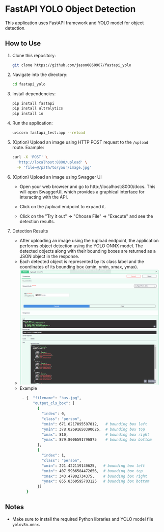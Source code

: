 # FastAPI YOLO Object Detection

This application uses FastAPI framework and YOLO model for object detection.

## How to Use

1. Clone this repository:

   ```bash
   git clone https://github.com/jason0860907/fastapi_yolo
   ```

2. Navigate into the directory:

   ```bash
   cd fastapi_yolo
   ```

3. Install dependencies:

   ```bash
   pip install fastapi
   pip install ultralytics
   pip install io
   ```

4. Run the application:

   ```bash
   uvicorn fastapi_test:app --reload
   ```

5. (Option) Upload an image using HTTP POST request to the `/upload` route. Example:

   ```bash
   curl -X 'POST' \
     'http://localhost:8000/upload' \
     -F 'file=@/path/to/your/image.jpg'
   ```

6. (Option) Upload an image using Swagger UI

     - Open your web browser and go to http://localhost:8000/docs. This will open SwaggerUI, which provides a graphical interface for interacting with the API.

     - Click on the /upload endpoint to expand it.

     - Click on the "Try it out" -> "Choose File" -> "Execute" and see the detection results.

7. Detection Results
      - After uploading an image using the /upload endpoint, the application performs object detection using the YOLO ONNX model. The detected objects along with their bounding boxes are returned as a JSON object in the response.
      - Each detected object is represented by its class label and the coordinates of its bounding box (xmin, ymin, xmax, ymax).
      - ![UI Result](ui_result.png)
      - Example
        ```bash
         - {  "filename": "bus.jpg",
              "output_cls_box": [
                {
                  "index": 0,
                  "class": "person",
                  "xmin": 671.0217895507812,   # bounding box left
                  "ymin": 378.02691650390625,  # bounding box top
                  "xmax": 810,                 # bounding box right
                  "ymax": 879.8006591796875    # bounding box bottom
                },
                {
                  "index": 1,
                  "class": "person",
                  "xmin": 221.422119140625,   # bounding box left
                  "ymin": 407.5936584472656,  # bounding box top
                  "xmax": 343.47802734375,    # bounding box right
                  "ymax": 855.8360595703125   # bounding box bottom
                }]
           }
         ```
## Notes

- Make sure to install the required Python libraries and YOLO model file `yolov8n.onnx`.
